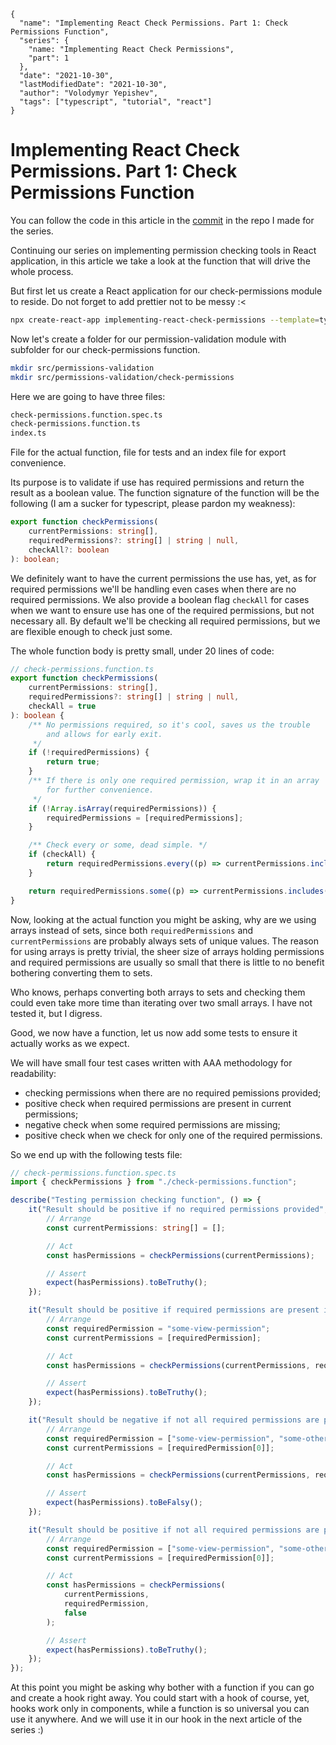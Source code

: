 ```ic-metadata
{
  "name": "Implementing React Check Permissions. Part 1: Check Permissions Function",
  "series": {
    "name: "Implementing React Check Permissions",
    "part": 1
  },
  "date": "2021-10-30",
  "lastModifiedDate": "2021-10-30",
  "author": "Volodymyr Yepishev",
  "tags": ["typescript", "tutorial", "react"]
}
```

# Implementing React Check Permissions. Part 1: Check Permissions Function

You can follow the code in this article in the [commit](https://github.com/Bwca/implementing-react-check-permissions/commit/067058c0129a4d64ed73db3ddc354bfed2d1f56d) in the repo I made for the series.

Continuing our series on implementing permission checking tools in React application, in this article we take a look at the function that will drive the whole process.

But first let us create a React application for our check-permissions module to reside. Do not forget to add prettier not to be messy :<

```bash
npx create-react-app implementing-react-check-permissions --template=typescript
```

Now let's create a folder for our permission-validation module with subfolder for our check-permissions function.

```bash
mkdir src/permissions-validation
mkdir src/permissions-validation/check-permissions
```

Here we are going to have three files:

```bash
check-permissions.function.spec.ts
check-permissions.function.ts
index.ts
```

File for the actual function, file for tests and an index file for export convenience.

Its purpose is to validate if use has required permissions and return the result as a boolean value. The function signature of the function will be the following (I am a sucker for typescript, please pardon my weakness):

```typescript
export function checkPermissions(
    currentPermissions: string[],
    requiredPermissions?: string[] | string | null,
    checkAll?: boolean
): boolean;
```

We definitely want to have the current permissions the use has, yet, as for required permissions we'll be handling even cases when there are no required permissions. We also provide a boolean flag `checkAll` for cases when we want to ensure use has one of the required permissions, but not necessary all. By default we'll be checking all required permissions, but we are flexible enough to check just some.

The whole function body is pretty small, under 20 lines of code:

```typescript
// check-permissions.function.ts
export function checkPermissions(
    currentPermissions: string[],
    requiredPermissions?: string[] | string | null,
    checkAll = true
): boolean {
    /** No permissions required, so it's cool, saves us the trouble
        and allows for early exit.
     */
    if (!requiredPermissions) {
        return true;
    }
    /** If there is only one required permission, wrap it in an array
        for further convenience.    
     */
    if (!Array.isArray(requiredPermissions)) {
        requiredPermissions = [requiredPermissions];
    }

    /** Check every or some, dead simple. */
    if (checkAll) {
        return requiredPermissions.every((p) => currentPermissions.includes(p));
    }

    return requiredPermissions.some((p) => currentPermissions.includes(p));
}
```

Now, looking at the actual function you might be asking, why are we using arrays instead of sets, since both `requiredPermissions` and `currentPermissions` are probably always sets of unique values. The reason for using arrays is pretty trivial, the sheer size of arrays holding permissions and required permissions are usually so small that there is little to no benefit bothering converting them to sets.

Who knows, perhaps converting both arrays to sets and checking them could even take more time than iterating over two small arrays. I have not tested it, but I digress.

Good, we now have a function, let us now add some tests to ensure it actually works as we expect.

We will have small four test cases written with AAA methodology for readability:

- checking permissions when there are no required pemissions provided;
- positive check when required permissions are present in current permissions;
- negative check when some required permissions are missing;
- positive check when we check for only one of the required permissions.

So we end up with the following tests file:

```typescript
// check-permissions.function.spec.ts
import { checkPermissions } from "./check-permissions.function";

describe("Testing permission checking function", () => {
    it("Result should be positive if no required permissions provided", () => {
        // Arrange
        const currentPermissions: string[] = [];

        // Act
        const hasPermissions = checkPermissions(currentPermissions);

        // Assert
        expect(hasPermissions).toBeTruthy();
    });

    it("Result should be positive if required permissions are present in current permissions", () => {
        // Arrange
        const requiredPermission = "some-view-permission";
        const currentPermissions = [requiredPermission];

        // Act
        const hasPermissions = checkPermissions(currentPermissions, requiredPermission);

        // Assert
        expect(hasPermissions).toBeTruthy();
    });

    it("Result should be negative if not all required permissions are present", () => {
        // Arrange
        const requiredPermission = ["some-view-permission", "some-other-permission"];
        const currentPermissions = [requiredPermission[0]];

        // Act
        const hasPermissions = checkPermissions(currentPermissions, requiredPermission);

        // Assert
        expect(hasPermissions).toBeFalsy();
    });

    it("Result should be positive if not all required permissions are present when checkAll parameter is set to false", () => {
        // Arrange
        const requiredPermission = ["some-view-permission", "some-other-permission"];
        const currentPermissions = [requiredPermission[0]];

        // Act
        const hasPermissions = checkPermissions(
            currentPermissions,
            requiredPermission,
            false
        );

        // Assert
        expect(hasPermissions).toBeTruthy();
    });
});

```

At this point you might be asking why bother with a function if you can go and create a hook right away. You could start with a hook of course, yet, hooks work only in components, while a function is so universal you can use it anywhere. And we will use it in our hook in the next article of the series :)
